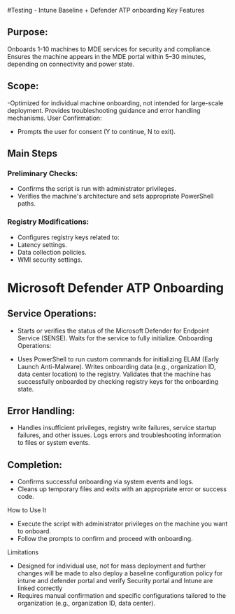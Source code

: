 #Testing - Intune Baseline + Defender ATP onboarding
Key Features

## Purpose:

Onboards 1-10 machines to MDE services for security and compliance.
Ensures the machine appears in the MDE portal within 5–30 minutes, depending on connectivity and power state.

## Scope:

-Optimized for individual machine onboarding, not intended for large-scale deployment.
Provides troubleshooting guidance and error handling mechanisms.
User Confirmation:

- Prompts the user for consent (Y to continue, N to exit).

## Main Steps
### Preliminary Checks:
- Confirms the script is run with administrator privileges.
- Verifies the machine's architecture and sets appropriate PowerShell paths.

### Registry Modifications:

- Configures registry keys related to:
- Latency settings.
- Data collection policies.
- WMI security settings.

# Microsoft Defender ATP Onboarding 

## Service Operations:

- Starts or verifies the status of the Microsoft Defender for Endpoint Service (SENSE).
Waits for the service to fully initialize.
Onboarding Operations:

- Uses PowerShell to run custom commands for initializing ELAM (Early Launch Anti-Malware).
Writes onboarding data (e.g., organization ID, data center location) to the registry.
Validates that the machine has successfully onboarded by checking registry keys for the onboarding state.

## Error Handling:

- Handles insufficient privileges, registry write failures, service startup failures, and other issues.
Logs errors and troubleshooting information to files or system events.

## Completion:
- Confirms successful onboarding via system events and logs.
- Cleans up temporary files and exits with an appropriate error or success code.

How to Use It
- Execute the script with administrator privileges on the machine you want to onboard. 
- Follow the prompts to confirm and proceed with onboarding.

Limitations
- Designed for individual use, not for mass deployment and further changes will be made to also deploy a baseline configuration policy for intune and defender portal and verify Security portal and Intune are linked correctly 
- Requires manual confirmation and specific configurations tailored to the organization (e.g., organization ID, data center).






